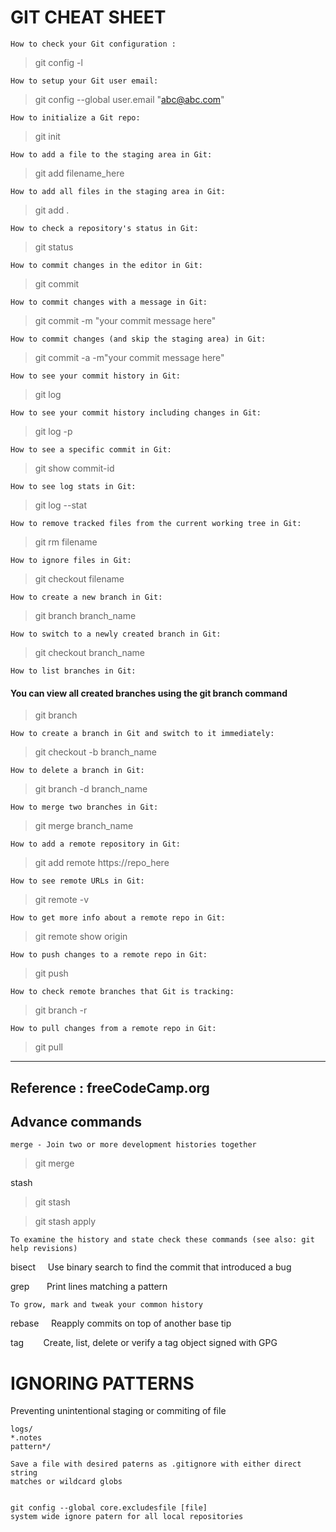 # GIT CHEAT SHEET

`` How to check your Git configuration : ``

> git config -l

`` How to setup your Git user email: ``
> git config --global user.email "abc@abc.com"

``` How to initialize a Git repo: ```
> git init

``` How to add a file to the staging area in Git: ```
> git add filename_here

```How to add all files in the staging area in Git:```
> git add .

``` How to check a repository's status in Git: ```
> git status

```How to commit changes in the editor in Git:```
> git commit 

```How to commit changes with a message in Git:```
>git commit -m "your commit message here"

```How to commit changes (and skip the staging area) in Git:```
> git commit -a -m"your commit message here"

``` How to see your commit history in Git: ```
> git log

```How to see your commit history including changes in Git:```
>git log -p

```How to see a specific commit in Git:```
> git show commit-id

```How to see log stats in Git:```
> git log --stat

```How to remove tracked files from the current working tree in Git:```
> git rm filename

```How to ignore files in Git:```
> git checkout filename

```How to create a new branch in Git:```
> git branch branch_name

```How to switch to a newly created branch in Git: ```

> git checkout branch_name

```How to list branches in Git:```
#### You can view all created branches using the git branch command

> git branch

```How to create a branch in Git and switch to it immediately: ```

> git checkout -b branch_name

``` How to delete a branch in Git: ```
> git branch -d branch_name

``` How to merge two branches in Git: ```
> git merge branch_name

``` How to add a remote repository in Git: ```
> git add remote https://repo_here

``` How to see remote URLs in Git: ```
> git remote -v

``` How to get more info about a remote repo in Git: ```
> git remote show origin

``` How to push changes to a remote repo in Git: ```
> git push

``` How to check remote branches that Git is tracking: ```
> git branch -r

``` How to pull changes from a remote repo in Git: ```
> git pull

---
Reference : freeCodeCamp.org
---

## Advance commands 

```merge - Join two or more development histories together ```

>git merge

stash

>git stash

>git stash apply

```To examine the history and state check these commands (see also: git help revisions)```

bisect     Use binary search to find the commit that introduced a bug

grep       Print lines matching a pattern

```To grow, mark and tweak your common history```

rebase     Reapply commits on top of another base tip

tag        Create, list, delete or verify a tag object signed with GPG



# IGNORING PATTERNS

Preventing unintentional staging or commiting of file

    logs/
    *.notes
    pattern*/
    
    Save a file with desired paterns as .gitignore with either direct string 
    matches or wildcard globs


    git config --global core.excludesfile [file]
    system wide ignore patern for all local repositories
